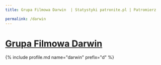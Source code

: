 ```yaml
---
title: Grupa Filmowa Darwin  | Statystyki patronite.pl | Patromierz

permalink: /darwin
---
```


# [Grupa Filmowa Darwin ](https://patronite.pl/darwin)

{% include profile.md name="darwin" prefix="d" %}
